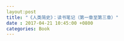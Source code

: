 ```yaml
---
layout:post
title: "《人类简史》：读书笔记（第一章至第三章）"
date : 2017-04-21 10:45:00 +0800
categories: Book
---
```


